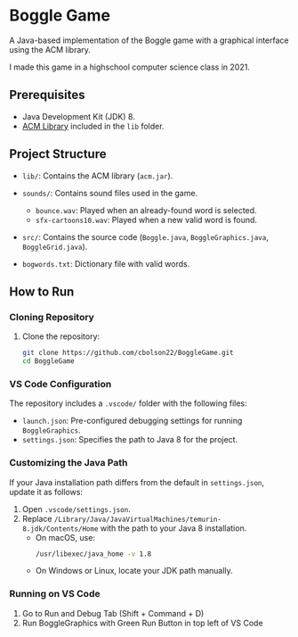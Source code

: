 # Boggle Game

A Java-based implementation of the Boggle game with a graphical interface using the ACM library.

I made this game in a highschool computer science class in 2021.

## Prerequisites

- Java Development Kit (JDK) 8.
- [ACM Library](https://jtf.acm.org/) included in the `lib` folder.

## Project Structure

- `lib/`: Contains the ACM library (`acm.jar`).

- `sounds/`: Contains sound files used in the game.
  - `bounce.wav`: Played when an already-found word is selected.
  - `sfx-cartoons10.wav`: Played when a new valid word is found.

- `src/`: Contains the source code (`Boggle.java`, `BoggleGraphics.java`, `BoggleGrid.java`).

- `bogwords.txt`: Dictionary file with valid words.


## How to Run

### Cloning Repository

1. Clone the repository:
   ```bash
   git clone https://github.com/cbolson22/BoggleGame.git
   cd BoggleGame
   ```


### VS Code Configuration

The repository includes a `.vscode/` folder with the following files:
- `launch.json`: Pre-configured debugging settings for running `BoggleGraphics`.
- `settings.json`: Specifies the path to Java 8 for the project.

### Customizing the Java Path
If your Java installation path differs from the default in `settings.json`, update it as follows:
1. Open `.vscode/settings.json`.
2. Replace `/Library/Java/JavaVirtualMachines/temurin-8.jdk/Contents/Home` with the path to your Java 8 installation.
   - On macOS, use:
     ```bash
     /usr/libexec/java_home -v 1.8
     ```
   - On Windows or Linux, locate your JDK path manually.


### Running on VS Code

1. Go to Run and Debug Tab (Shift + Command + D)
2. Run BoggleGraphics with Green Run Button in top left of VS Code